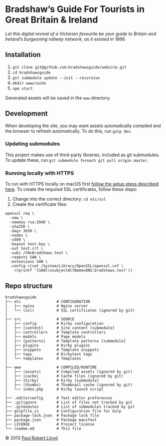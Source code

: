 # Bradshaw’s Guide For Tourists in Great Britain & Ireland

*Let this digital revival of a Victorian favourite be your guide to Britain and Ireland’s burgeoning railway network, as it existed in 1866.*

## Installation
1. `git clone git@github.com:bradshawsguide/website.git`
2. `cd bradshawsguide`
3. `git submodule update --init --recursive`
4. `mkdir www/cache`
5. `npm start`

Generated assets will be saved in the `www` directory.

## Development
When developing the site, you may want assets automatically compiled and the browser to refresh automatically. To do this, run `gulp dev`.

### Updating submodules
This project makes use of third-party libraries, included as git submodules. To update these, run `git submodule foreach git pull origin master`.

### Running locally with HTTPS
To run with HTTPS locally on macOS first [follow the setup steps described here](https://gist.github.com/jed/6147872). To create the required SSL certificates, follow these steps:

1. Change into the correct directory: `cd etc/ssl`
2. Create the certificate files:

  ```
  openssl req \
    -new \
    -newkey rsa:2048 \
    -sha256 \
    -days 3650 \
    -nodes \
    -x509 \
    -keyout test.key \
    -out test.crt \
    -subj /CN=bradshaws.test \
    -reqexts SAN \
    -extensions SAN \
    -config <(cat /System/Library/OpenSSL/openssl.cnf \
      <(printf '[SAN]\nsubjectAltName=DNS:bradshaws.test'))
  ```

## Repo structure

```
bradshawsguide
├── etc                # CONFIGURATION
│   ├── nginx          # Nginx server
│   └── (ssl)          # SSL certificates (ignored by git)
│
├── src                # SOURCE
│   ├── config         # Kirby configuration
│   ├── [content]      # Site content [submodule]
│   ├── controllers    # Template controllers
│   ├── models         # Page models
│   ├── [patterns]     # Template patterns [submodule]
│   ├── plugins        # Kirby plugins
│   ├── snippets       # Template snippets
│   ├── tags           # Kirbytext tags
│   └── templates      # Templates
│
├── www                # COMPILED/RUNTIME
│   ├── (assets)       # Compiled assets (ignored by git)
│   ├── (cache)        # Cache files (ignored by git)
│   ├── [kirby]        # Kirby [submodule]
│   ├── (thumbs)       # Thumbnail cache (ignored by git)
│   └── index.php      # Kirby launch script
│
├── .editorconfig      # Text editor preferences
├── .gitignore         # List of files not tracked by git
├── .gitmodules        # List of submodules tracked by git
├── gulpfile.js        # Configuration file for Gulp
├── package-lock.json  # Package lock file
├── package.json       # Package manifest
├── LICENSE            # Project license
└── readme.md          # This file
```

© 2013 [Paul Robert Lloyd](https://paulrobertlloyd.com)

